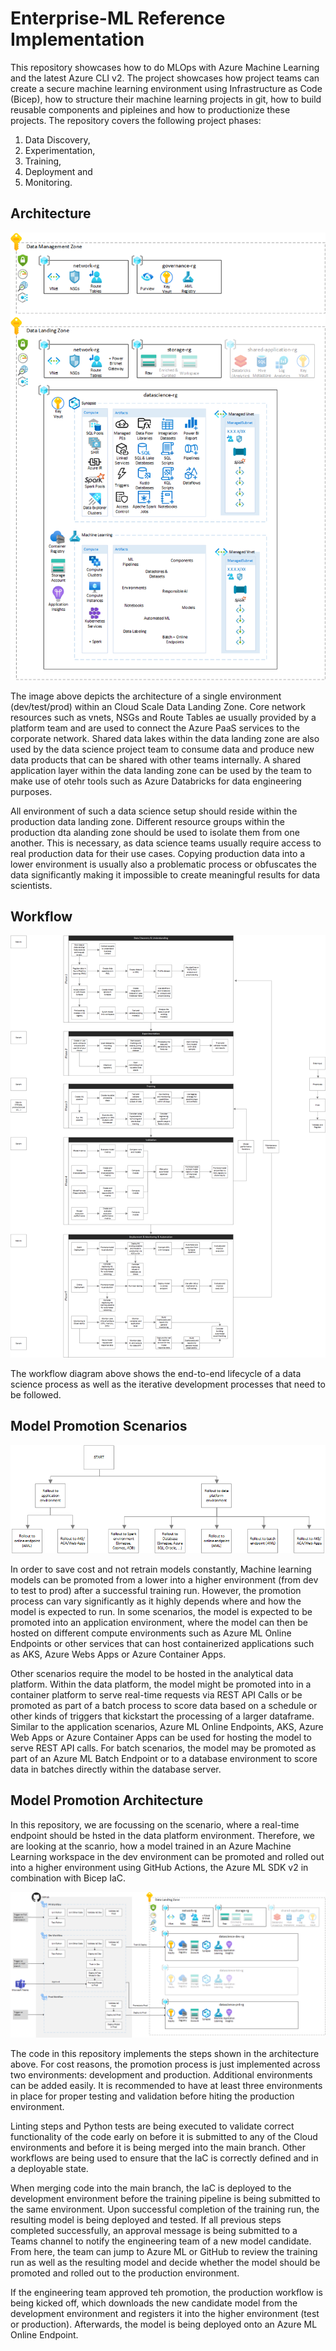 # Enterprise-ML Reference Implementation

This repository showcases how to do MLOps with Azure Machine Learning and the latest Azure CLI v2. The project showcases how project teams can create a secure machine learning environment using Infrastructure as Code (Bicep), how to structure their machine learning projects in git, how to build reusable components and pipleines and how to productionize these projects. The repository covers the following project phases:

1. Data Discovery,
2. Experimentation,
3. Training,
4. Deployment and 
5. Monitoring.

## Architecture

![Architecture](/docs/images/architecture_single_environment.png)

The image above depicts the architecture of a single environment (dev/test/prod) within an Cloud Scale Data Landing Zone. Core network resources such as vnets, NSGs and Route Tables ae usually provided by a platform team and are used to connect the Azure PaaS services to the corporate network. Shared data lakes within the data landing zone are also used by the data science project team to consume data and produce new data products that can be shared with other teams internally. A shared application layer within the data landing zone can be used by the team to make use of otehr tools such as Azure Databricks for data engineering purposes.

All environment of such a data science setup should reside within the production data landing zone. Different resource groups within the production dta alanding zone should be used to isolate them from one another. This is necessary, as data science teams usually require access to real production data for their use cases. Copying production data into a lower environment is usually also a problematic process or obfuscates the data significantly making it impossible to create meaningful results for data scientists.

## Workflow

![Data Science Workflow](/docs/images/workflow.png)

The workflow diagram above shows the end-to-end lifecycle of a data science process as well as the iterative development processes that need to be followed.

## Model Promotion Scenarios

![Model Promotion Process](/docs/images/model_promotion_scenarios.png)

In order to save cost and not retrain models constantly, Machine learning models can be promoted from a lower into a higher environment (from dev to test to prod) after a successful training run. However, the promotion process can vary significantly as it highly depends where and how the model is expected to run. In some scenarios, the model is expected to be promoted into an application environment, where the model can then be hosted on different compute environments such as Azure ML Online Endpoints or other services that can host containerized applications such as AKS, Azure Webs Apps or Azure Container Apps.

Other scenarios require the model to be hosted in the analytical data platform. Within the data platform, the model might be promoted into in a container platform to serve real-time requests via REST API Calls or be promoted as part of a batch process to score data based on a schedule or other kinds of triggers that kickstart the processing of a larger dataframe. Similar to the application scenarios, Azure ML Online Endpoints, AKS, Azure Web Apps or Azure Container Apps can be used for hosting the model to serve REST API calls. For batch scenarios, the model may be promoted as part of an Azure ML Batch Endpoint or to a database environment to score data in batches directly within the database server.

## Model Promotion Architecture

In this repository, we are focussing on the scenario, where a real-time endpoint should be hsted in the data platform environment. Therefore, we are looking at the scanrio, how a model trained in an Azure Machine Learning workspace in the dev environment can be promoted and rolled out into a higher environment using GitHub Actions, the Azure ML SDK v2 in combination with Bicep IaC.

![Model Promotion Architecture](/docs/images/architecture_model_promotion.png)

The code in this repository implements the steps shown in the architecture above. For cost reasons, the promotion process is just implemented across two environments: development and production. Additional environments can be added easily. It is recommended to have at least three environments in place for proper testing and validation before hiting the production environment.

Linting steps and Python tests are being executed to validate correct functionality of the code early on before it is submitted to any of the Cloud environments and before it is being merged into the main branch. Other workflows are being used to ensure that the IaC is correctly defined and in a deployable state.

When merging code into the main branch, the IaC is deployed to the development environment before the training pipeline is being submitted to the same environment. Upon successful completion of the training run, the resulting model is being deployed and tested. If all previous steps completed successfully, an approval message is being submitted to a Teams channel to notify the engineering team of a new model candidate. From here, the team can jump to Azure ML or GitHub to review the training run as well as the resulting model and decide whether the model should be promoted and rolled out to the production environment.

If the engineering team approved teh promotion, the production workflow is being kicked off, which downloads the new candidate model from the development environment and registers it into the higher environment (test or production). Afterwards, the model is being deployed onto an Azure ML Online Endpoint.
